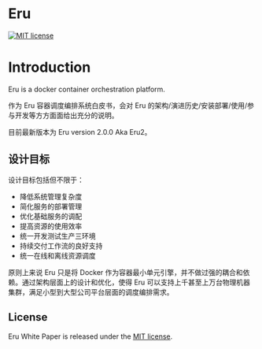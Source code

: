 # Eru
[![MIT license](https://img.shields.io/github/license/mashape/apistatus.svg)](https://opensource.org/licenses/MIT)

# Introduction

Eru is a docker container orchestration platform.

作为 Eru 容器调度编排系统白皮书，会对 Eru 的架构/演进历史/安装部署/使用/参与开发等方方面面给出充分的说明。

目前最新版本为 Eru version 2.0.0 Aka Eru2。

## 设计目标

设计目标包括但不限于：

- 降低系统管理复杂度
- 简化服务的部署管理
- 优化基础服务的调配
- 提高资源的使用效率
- 统一开发测试生产三环境
- 持续交付工作流的良好支持
- 统一在线和离线资源调度

原则上来说 Eru 只是将 Docker 作为容器最小单元引擎，并不做过强的耦合和依赖。通过架构层面上的设计和优化，使得 Eru 可以支持上千甚至上万台物理机器集群，满足小型到大型公司平台层面的调度编排需求。

## License
Eru White Paper is released under the [MIT license](https://github.com/projecteru2/white-paper/blob/master/LICENSE).
